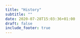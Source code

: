 ```yaml
---
title: "History"
subtitle: ""
date: 2020-07-28T15:03:36+01:00
draft: false
include_footer: true
---
```


